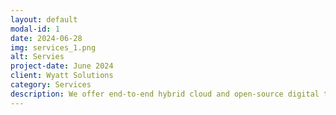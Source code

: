 ```yaml
---
layout: default
modal-id: 1
date: 2024-06-28
img: services_1.png
alt: Servies
project-date: June 2024
client: Wyatt Solutions
category: Services
description: We offer end-to-end hybrid cloud and open-source digital transformation and software development services that drive innovation, reliability and efficiency, even for highly customized or data-intensive applications. We work with technology and cloud partners to deliver custom automation solutions designed to help you thrive and scale in the ever-evolving tech landscape. <a href="https://github.com/Apress/mlops-lifecycle-toolkit" target="_blank">Read More</a> 
---
```

